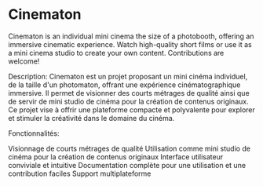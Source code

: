 # Cinematon
  Cinematon is an individual mini cinema the size of a photobooth, offering an immersive cinematic experience. Watch high-quality short films or use it as a mini cinema studio to create your own content. Contributions are welcome!

Description:
  Cinematon est un projet proposant un mini cinéma individuel, de la taille d'un photomaton, offrant une expérience cinématographique immersive. Il permet de visionner des courts métrages de qualité ainsi que de servir de mini studio de cinéma pour la création de contenus originaux. Ce projet vise à offrir une plateforme compacte et polyvalente pour explorer et stimuler la créativité dans le domaine du cinéma.

Fonctionnalités:
  
  Visionnage de courts métrages de qualité
  Utilisation comme mini studio de cinéma pour la création de contenus originaux
  Interface utilisateur conviviale et intuitive
  Documentation complète pour une utilisation et une contribution faciles
  Support multiplateforme
